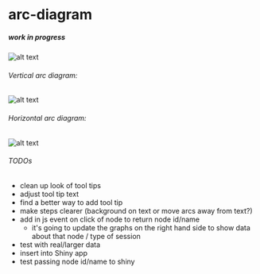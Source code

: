 # arc-diagram

##### work in progress
![alt text](https://github.com/schroeder-luna/arc-diagram/blob/master/thumbnail-progression.PNG)

###### Vertical arc diagram:
![alt text](https://github.com/schroeder-luna/arc-diagram/blob/master/thumbnail-vertical.PNG)

###### Horizontal arc diagram:
![alt text](https://github.com/schroeder-luna/arc-diagram/blob/master/thumbnail-horizontal.PNG)



###### TODOs
- clean up look of tool tips
- adjust tool tip text
- find a better way to add tool tip
- make steps clearer (background on text or move arcs away from text?)
- add in js event on click of node to return node id/name
    - it's going to update the graphs on the right hand side to show data about that node / type of session
- test with real/larger data
- insert into Shiny app
- test passing node id/name to shiny